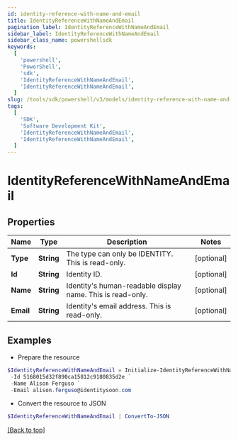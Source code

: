 ```yaml
---
id: identity-reference-with-name-and-email
title: IdentityReferenceWithNameAndEmail
pagination_label: IdentityReferenceWithNameAndEmail
sidebar_label: IdentityReferenceWithNameAndEmail
sidebar_class_name: powershellsdk
keywords:
  [
    'powershell',
    'PowerShell',
    'sdk',
    'IdentityReferenceWithNameAndEmail',
    'IdentityReferenceWithNameAndEmail',
  ]
slug: /tools/sdk/powershell/v3/models/identity-reference-with-name-and-email
tags:
  [
    'SDK',
    'Software Development Kit',
    'IdentityReferenceWithNameAndEmail',
    'IdentityReferenceWithNameAndEmail',
  ]
---
```


# IdentityReferenceWithNameAndEmail

## Properties

| Name | Type | Description | Notes |
| --- | --- | --- | --- |
| **Type** | **String** | The type can only be IDENTITY. This is read-only. | [optional] |
| **Id** | **String** | Identity ID. | [optional] |
| **Name** | **String** | Identity's human-readable display name. This is read-only. | [optional] |
| **Email** | **String** | Identity's email address. This is read-only. | [optional] |

## Examples

- Prepare the resource

```powershell
$IdentityReferenceWithNameAndEmail = Initialize-IdentityReferenceWithNameAndEmail  -Type IDENTITY `
 -Id 5168015d32f890ca15812c9180835d2e `
 -Name Alison Ferguso `
 -Email alison.ferguso@identitysoon.com
```

- Convert the resource to JSON

```powershell
$IdentityReferenceWithNameAndEmail | ConvertTo-JSON
```

[[Back to top]](#)

